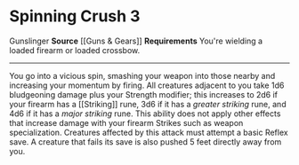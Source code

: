 ﻿---
actions: '[three-actions]'
cost: null
element: null
frequency: null
id: '920'
name: Spinning Crush
rarity: Common
requirement: You're wielding a loaded firearm or loaded crossbow.
school: null
source: '[[DATABASE/source/Guns & Gears|Guns & Gears]]'
trait:
- '[[DATABASE/trait/Gunslinger|Gunslinger]]'
trigger: null
type: Action

---
# Spinning Crush <span class="action-icon">3</span>

<span class="item-trait">Gunslinger</span>
**Source** [[Guns & Gears]]
**Requirements** You're wielding a loaded firearm or loaded crossbow.

---
You go into a vicious spin, smashing your weapon into those nearby and increasing your momentum by firing. All creatures adjacent to you take 1d6 bludgeoning damage plus your Strength modifier; this increases to 2d6 if your firearm has a [[Striking]] rune, 3d6 if it has a _greater striking_ rune, and 4d6 if it has a _major striking_ rune. This ability does not apply other effects that increase damage with your firearm Strikes such as weapon specialization. Creatures affected by this attack must attempt a basic Reflex save. A creature that fails its save is also pushed 5 feet directly away from you.